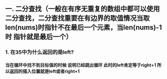 ## 一. 二分查找（一般在有序无重复的数组中都可以使用二分查找，二分查找重要在有边界的取值情况当取len(nums)时指针不在最后一个元素，当len(nums)-1时 指针就是最后一个）
### 1. 在35中为什么返回的是left?
#### 当在循环中找不到目标值的时候 说明已经跳出循环 此时的left肯定等于right+1 所以返回的插入位置就是left或者right+1
